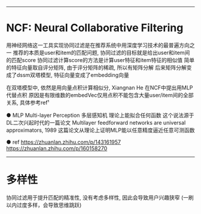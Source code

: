 --------------------------------------------------------------------------------------------------------------
# NCF: Neural Collaborative Filtering
用神经网络这一工具实现协同过滤是在推荐系统中用深度学习技术的最普遍方向之一
推荐的本质是user和item的匹配问题, 协同过滤的目标就是给出user和item间的匹配score
协同过滤计算score的方法是计算user特征和item特征的相似值
简单的特征向量取自评分矩阵, 由于评分矩阵的稀疏, 所以有矩阵分解
后来矩阵分解变成了dssm双塔模型, 特征向量变成了embedding向量

在双塔模型中, 依然是用向量点积计算相似分, Xiangnan He 在NCF中提出用MLP代替点积
原因是有限维数的embedVec仅用点积不能包含大量user/item间的全部关系, 具体参考ref¹

● MLP
  Multi-layer Perception 多层感知机
  理论上能拟合任何函数
  这个说法源于DL二次兴起时代的一篇论文
  Multilayer feedforward networks are universal approximators, 1989
  这篇论文从理论上证明MLP能以任意精度逼近任意可测函数

● ref
  https://zhuanlan.zhihu.com/p/143161957
  https://zhuanlan.zhihu.com/p/160158270


--------------------------------------------------------------------------------------------------------------
# 多样性
协同过滤用于提升匹配的精准性, 没有考虑多样性, 因此会导致用户兴趣狭窄
(一刷以内过度多样，会导致思维跳跃)

